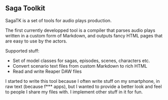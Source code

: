 Saga Toolkit
------------

SagaTK is a set of tools for audio plays production.

The first currently developped tool is a compiler that parses audio plays 
written in a custom form of Markdown, and outputs fancy HTML pages that are
easy to use by the actors.

Supported stuff:
- Set of model classes for sagas, episodes, scenes, characters etc.
- Convert scenario text files from custom Markdown to rich HTML
- Read and write Reaper DAW files

I started to write this tool because I often write stuff on
my smartphone, in raw text (because f*** apps), but I wanted
to provide a better look and feel to people I share my files with.
I implement other stuff in it for fun.


